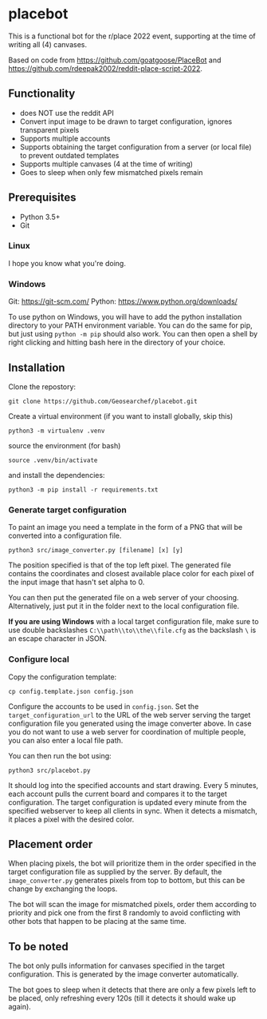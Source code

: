 # placebot

This is a functional bot for the r/place 2022 event, supporting at the time of writing all (4) canvases.

Based on code from https://github.com/goatgoose/PlaceBot and https://github.com/rdeepak2002/reddit-place-script-2022.

## Functionality
- does NOT use the reddit API
- Convert input image to be drawn to target configuration, ignores transparent pixels
- Supports multiple accounts
- Supports obtaining the target configuration from a server (or local file) to prevent outdated templates
- Supports multiple canvases (4 at the time of writing)
- Goes to sleep when only few mismatched pixels remain

## Prerequisites
- Python 3.5+
- Git

### Linux
I hope you know what you're doing.

### Windows
Git: https://git-scm.com/
Python: https://www.python.org/downloads/

To use python on Windows, you will have to add the python installation directory to your PATH environment variable. You can do the same for pip, but just using `python -m pip` should also work.
You can then open a shell by right clicking and hitting bash here in the directory of your choice.


## Installation
Clone the repostory:
```
git clone https://github.com/Geosearchef/placebot.git
```

Create a virtual environment (if you want to install globally, skip this)
```
python3 -m virtualenv .venv
```

source the environment (for bash)
```
source .venv/bin/activate
```

and install the dependencies:
```
python3 -m pip install -r requirements.txt
```

### Generate target configuration
To paint an image you need a template in the form of a PNG that will be converted into a configuration file. 
```
python3 src/image_converter.py [filename] [x] [y]
```
The position specified is that of the top left pixel.
The generated file contains the coordinates and closest available place color for each pixel of the input image that hasn't set alpha to 0.

You can then put the generated file on a web server of your choosing.
Alternatively, just put it in the folder next to the local configuration file.

**If you are using Windows** with a local target configuration file, make sure to use double backslashes `C:\\path\\to\\the\\file.cfg` as the backslash `\` is an escape character in JSON.

### Configure local
Copy the configuration template:
```
cp config.template.json config.json
```

Configure the accounts to be used in `config.json`.
Set the ```target_configuration_url``` to the URL of the web server serving the target configuration file you generated using the image converter above. In case you do not want to use a web server for coordination of multiple people, you can also enter a local file path.

You can then run the bot using:
```
python3 src/placebot.py
```

It should log into the specified accounts and start drawing. Every 5 minutes, each account pulls the current board and compares it to the target configuration. The target configuration is updated every minute from the specified webserver to keep all clients in sync. When it detects a mismatch, it places a pixel with the desired color.

## Placement order
When placing pixels, the bot will prioritize them in the order specified in the target configuration file as supplied by the server. By default, the `image_converter.py` generates pixels from top to bottom, but this can be change by exchanging the loops.

The bot will scan the image for mismatched pixels, order them according to priority and pick one from the first 8 randomly to avoid conflicting with other bots that happen to be placing at the same time.

## To be noted
The bot only pulls information for canvases specified in the target configuration. This is generated by the image converter automatically.

The bot goes to sleep when it detects that there are only a few pixels left to be placed, only refreshing every 120s (till it detects it should wake up again).
